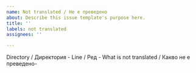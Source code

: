 ```yaml
---
name: Not translated / Не е преведено
about: Describe this issue template's purpose here.
title: ''
labels: not translated
assignees: ''

---
```


Directory / Директория -
Line / Ред -
What is not translated / Какво не е преведено-
